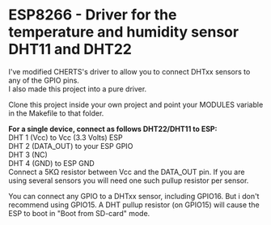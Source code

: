 ESP8266 - Driver for the temperature and humidity sensor DHT11 and DHT22
========================================================================

I've modified CHERTS's driver to allow you to connect DHTxx sensors to any of the GPIO pins.<br>
I also made this project into a pure driver.<br>

Clone this project inside your own project and point your MODULES variable in the Makefile to that folder. 

<b>For a single device, connect as follows DHT22/DHT11 to ESP:</b><br>
DHT 1 (Vcc) to Vcc (3.3 Volts) ESP<br>
DHT 2 (DATA_OUT) to your ESP GPIO<br>
DHT 3 (NC)<br>
DHT 4 (GND) to ESP GND<br>
Connect a 5KΩ resistor between Vcc and the DATA_OUT pin. If you are using several sensors you will need one such pullup resistor per sensor.

You can connect any GPIO to a DHTxx sensor, including GPIO16. But i don't recommend using GPIO15. A DHT pullup resistor (on GPIO15) will cause the ESP to boot in "Boot from SD-card" mode.
